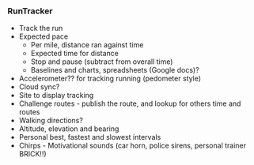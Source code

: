 ### RunTracker

* Track the run
* Expected pace 
	* Per mile, distance ran against time
	* Expected time for distance
	* Stop and pause (subtract from overall time)
	* Baselines and charts, spreadsheets (Google docs)?
* Accelerometer?? for tracking running (pedometer style)
* Cloud sync?
* Site to display tracking
* Challenge routes - publish the route, and lookup for others time and routes
* Walking directions?
* Altitude, elevation and bearing
* Personal best, fastest and slowest intervals
* Chirps - Motivational sounds (car horn, police sirens, personal trainer BRICK!!)